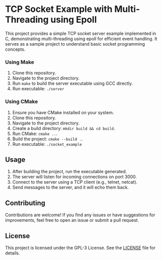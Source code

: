 # TCP Socket Example with Multi-Threading using Epoll

This project provides a simple TCP socket server example implemented in C, demonstrating multi-threading using epoll for efficient event handling. It serves as a sample project to understand basic socket programming concepts.

### Using Make

1. Clone this repository.
2. Navigate to the project directory.
3. Run `make` to build the server executable using GCC directly.
4. Run executable: `./server`

### Using CMake

1. Ensure you have CMake installed on your system.
2. Clone this repository.
3. Navigate to the project directory.
4. Create a build directory: `mkdir build && cd build`.
5. Run CMake: `cmake ..`.
6. Build the project: `cmake --build .`.
7. Run executable: `./socket_example`

## Usage

1. After building the project, run the executable generated.
2. The server will listen for incoming connections on port 3000.
3. Connect to the server using a TCP client (e.g., telnet, netcat).
4. Send messages to the server, and it will echo them back.

## Contributing

Contributions are welcome! If you find any issues or have suggestions for improvements, feel free to open an issue or submit a pull request.

## License

This project is licensed under the GPL-3 License. See the [LICENSE](LICENSE) file for details.
